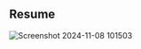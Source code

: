 ## Resume

![Screenshot 2024-11-08 101503](https://github.com/user-attachments/assets/6d69b3f1-27f1-46fa-acfe-e1aec7bf2f2a)
